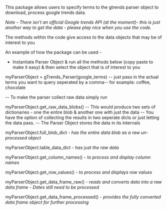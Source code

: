 This package allows users to specify terms to the gtrends parser object to download, process google trends data.

*Note - There isn't an official Google trends API (at the moment)- this is just another way to get the data - please play nice when you use the code.*

The methods within the code give access to the data objects that may be of interest to you

An example of how the package can be used -

* Instantiate Parser Object & run all the methods below (copy paste to make it easy) & then select the object that is of interest to you

myParserObject = gTrends_Parser(google_terms)  -- just pass in the actual terms you want to query seperated by a comma-- for example: coffee, chocolate 

-- To make the parser collect raw data simply run

myParserObject.get_raw_data_blobs()
-- This would produce two sets of dictionaries - one the entire blob & another one with just the data
-- You have the option of collecting the results in two seperate dicts or just letting the data pass.
-- The Parser Object stores the data in its internals

myParserObject.full_blob_dict   - *has the entire data blob as a raw un-processed object*

myParserObject.table_data_dict  - *has just the raw data*

myParserObject.get_column_names()  - *to process and display column names*

myParserObject.get_row_values()  - *to process and displays row values*

myParserObject.get_data_frame_raw()  - *reads and converts data into a raw data frame - Dates still need to be processed*

myParserObject.get_data_frame_processed()  - *provides the fully converted data frame object for further processing*


